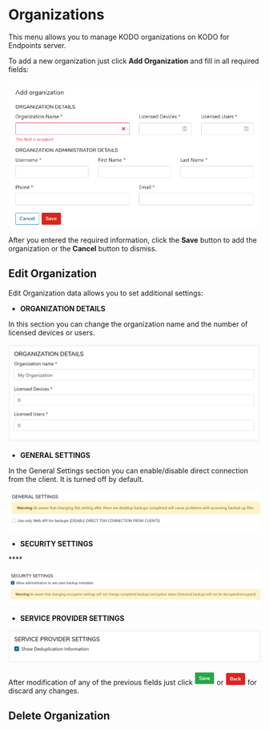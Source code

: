 # Organizations

This menu allows you to manage KODO organizations on KODO for Endpoints server.

To add a new organization just click **Add Organization** and fill in all required fields: 

![](../../.gitbook/assets/image%20%2817%29.png)

After you entered the required information, click the **Save** button to add the organization or the **Cancel** button to dismiss.

## **Edit Organization**

Edit Organization data allows you to set additional settings:

* **ORGANIZATION DETAILS**

In this section you can change the organization name and the number of licensed devices or users.

![](../../.gitbook/assets/orgdetails.png)

* **GENERAL SETTINGS**

In the General Settings section you can enable/disable direct connection from the client. It is turned off by default.

![](../../.gitbook/assets/image%20%2816%29.png)

* **SECURITY SETTINGS**

\*\*\*\*

![](../../.gitbook/assets/image%20%2818%29.png)

* **SERVICE PROVIDER SETTINGS**

![](../../.gitbook/assets/orgserviceprov.png)

After modification of any of the previous fields just click ![](../../.gitbook/assets/savebuttongreen.png) or ![](../../.gitbook/assets/backbutton.png) for discard any changes.

## Delete Organization

